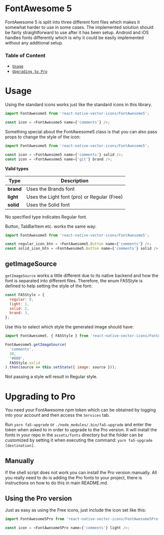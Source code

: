 # FontAwesome 5

FontAwesome 5 is split into three different font files which makes it somewhat
harder to use in some cases. The implemented solution should be fairly
straightforward to use after it has been setup.
Android and iOS handles fonts differently which is why it could be
easily implemented without any additional setup.

### Table of Content

- [`Usage`](#usage)
- [`Upgrading to Pro`](#upgrading-to-pro)

# Usage

Using the standard icons works just like the standard icons in this library.

```javascript
import FontAwesome5 from 'react-native-vector-icons/FontAwesome5';

const icon = <FontAwesome5 name={'comments'} />;
```

Something special about the FontAwesome5 class is that you can also pass props
to change the style of the icon:

```javascript
import FontAwesome5 from 'react-native-vector-icons/FontAwesome5';

const icon = <FontAwesome5 name={'comments'} solid />;
const icon = <FontAwesome5 name={'git'} brand />;
```

**Valid types**

| Type      | Description                                 |
| --------- | ------------------------------------------- |
| **brand** | Uses the Brands font                        |
| **light** | Uses the Light font (pro) or Regular (Free) |
| **solid** | Uses the Solid font                         |

No specified type indicates Regular font.

Button, TabBarItem etc. works the same way:

```javascript
import FontAwesome5 from 'react-native-vector-icons/FontAwesome5';

const regular_icon_btn = <FontAwesome5.Button name={'comments'} />;
const solid_icon_btn = <FontAwesome5.Button name={'comments'} solid />;
```

## getImageSource

`getImageSource` works a little different due to its native backend and how
the font is separated into different files. Therefore, the enum FA5Style is
defined to help setting the style of the font:

```javascript
const FA5Style = {
  regular: 0,
  light: 1,
  solid: 2,
  brand: 3,
};
```

Use this to select which style the generated image should have:

```javascript
import FontAwesome5, { FA5Style } from 'react-native-vector-icons/FontAwesome5';

FontAwesome5.getImageSource(
  'comments',
  30,
  '#000',
  FA5Style.solid
).then(source => this.setState({ image: source }));
```

Not passing a style will result in Regular style.

# Upgrading to Pro

You need your FontAwesome npm token which can be obtained by logging into your
account and then access the `Services` tab.

Run `yarn fa5-upgrade` or `./node_modules/.bin/fa5-upgrade` and enter the token
when asked to in order to upgrade to the Pro version. It will install the fonts
in your repo in the `assets/fonts` directory but the folder can be customized by
setting it when executing the command: `yarn fa5-upgrade [destination]`.

## Manually

If the shell script does not work you can install the Pro version manually.
All you really need to do is adding the Pro fonts to your project, there is
instructions on how to do this in main README.md.

## Using the Pro version

Just as easy as using the Free icons, just include the icon set like this:

```javascript
import FontAwesome5Pro from 'react-native-vector-icons/FontAwesome5Pro';

const icon = <FontAwesome5Pro name={'comments'} light />;
```
